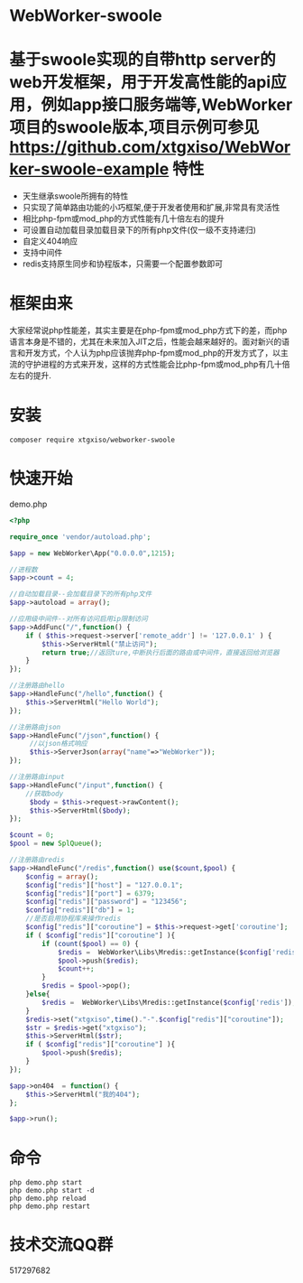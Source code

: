 WebWorker-swoole
========

基于swoole实现的自带http server的web开发框架，用于开发高性能的api应用，例如app接口服务端等,WebWorker项目的swoole版本,项目示例可参见 https://github.com/xtgxiso/WebWorker-swoole-example 
特性
========
* 天生继承swoole所拥有的特性
* 只实现了简单路由功能的小巧框架,便于开发者使用和扩展,非常具有灵活性
* 相比php-fpm或mod_php的方式性能有几十倍左右的提升
* 可设置自动加载目录加载目录下的所有php文件(仅一级不支持递归)
* 自定义404响应
* 支持中间件
* redis支持原生同步和协程版本，只需要一个配置参数即可

框架由来
========
大家经常说php性能差，其实主要是在php-fpm或mod_php方式下的差，而php语言本身是不错的，尤其在未来加入JIT之后，性能会越来越好的。面对新兴的语言和开发方式，个人认为php应该抛弃php-fpm或mod_php的开发方式了，以主流的守护进程的方式来开发，这样的方式性能会比php-fpm或mod_php有几十倍左右的提升.

安装
========

```
composer require xtgxiso/webworker-swoole
```

快速开始
======
demo.php
```php
<?php

require_once 'vendor/autoload.php';

$app = new WebWorker\App("0.0.0.0",1215);

//进程数
$app->count = 4;

//自动加载目录--会加载目录下的所有php文件
$app->autoload = array();

//应用级中间件--对所有访问启用ip限制访问
$app->AddFunc("/",function() {
    if ( $this->request->server['remote_addr'] != '127.0.0.1' ) {
        $this->ServerHtml("禁止访问");
        return true;//返回ture,中断执行后面的路由或中间件，直接返回给浏览器
    }   
});

//注册路由hello
$app->HandleFunc("/hello",function() {
    $this->ServerHtml("Hello World");
});

//注册路由json
$app->HandleFunc("/json",function() {
     //以json格式响应
     $this->ServerJson(array("name"=>"WebWorker"));
});

//注册路由input
$app->HandleFunc("/input",function() {
    //获取body
     $body = $this->request->rawContent();
     $this->ServerHtml($body);
});

$count = 0;
$pool = new SplQueue();

//注册路由redis
$app->HandleFunc("/redis",function() use($count,$pool) {
    $config = array();
    $config["redis"]["host"] = "127.0.0.1";
    $config["redis"]["port"] = 6379;
    $config["redis"]["password"] = "123456";
    $config["redis"]["db"] = 1; 
    //是否启用协程库来操作redis
    $config["redis"]["coroutine"] = $this->request->get['coroutine'];
    if ( $config["redis"]["coroutine"] ){
        if (count($pool) == 0) {
            $redis =  WebWorker\Libs\Mredis::getInstance($config['redis']);
            $pool->push($redis);
            $count++;
        }
        $redis = $pool->pop();
    }else{
        $redis =  WebWorker\Libs\Mredis::getInstance($config['redis']); 
    }
    $redis->set("xtgxiso",time()."-".$config["redis"]["coroutine"]);
    $str = $redis->get("xtgxiso");
    $this->ServerHtml($str);
    if ( $config["redis"]["coroutine"] ){
        $pool->push($redis);
    }
});

$app->on404  = function() {
    $this->ServerHtml("我的404");
};

$app->run();
```

命令
========

```
php demo.php start 
php demo.php start -d
php demo.php reload
php demo.php restart
```

技术交流QQ群
========
517297682

